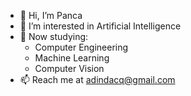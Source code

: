 - 👋 Hi, I’m Panca
- 👀 I’m interested in Artificial Intelligence
- 🌱 Now studying:
    - Computer Engineering
    - Machine Learning
    - Computer Vision
- 📫 Reach me at adindacq@gmail.com

<!---
adindamochamad/adindamochamad is a ✨ special ✨ repository because its `README.md` (this file) appears on your GitHub profile.
You can click the Preview link to take a look at your changes.
--->
